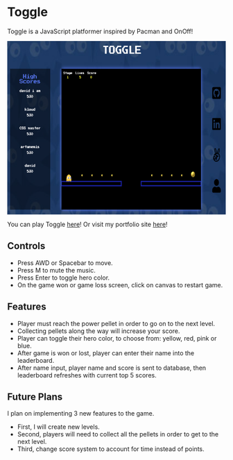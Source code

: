 # Toggle
Toggle is a JavaScript platformer inspired by Pacman and OnOff!

<p align="center">
<img src="./assets/images/toggle_main.png" width="800" height="400" align="middle"/>
</p>

You can play Toggle [here](https://davidyoon85.github.io/Toggle)! Or visit my portfolio site [here](https://davidyoon85.github.io)!

## Controls
* Press AWD or Spacebar to move.
* Press M to mute the music.
* Press Enter to toggle hero color.
* On the game won or game loss screen, click on canvas to restart game.

## Features
* Player must reach the power pellet in order to go on to the next level.
* Collecting pellets along the way will increase your score.
* Player can toggle their hero color, to choose from: yellow, red, pink or blue.
* After game is won or lost, player can enter their name into the leaderboard.
* After name input, player name and score is sent to database, then leaderboard refreshes with current top 5 scores.

## Future Plans
I plan on implementing 3 new features to the game.
* First, I will create new levels.
* Second, players will need to collect all the pellets in order to get to the next level.
* Third, change score system to account for time instead of points.
